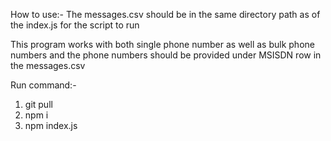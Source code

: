 How to use:-
The messages.csv should be in the same directory path as of the index.js for the script to run

This program works with both single phone number as well as bulk phone numbers and the phone numbers should be provided under MSISDN row in the messages.csv

Run command:-
1. git pull
2. npm i
3. npm index.js
